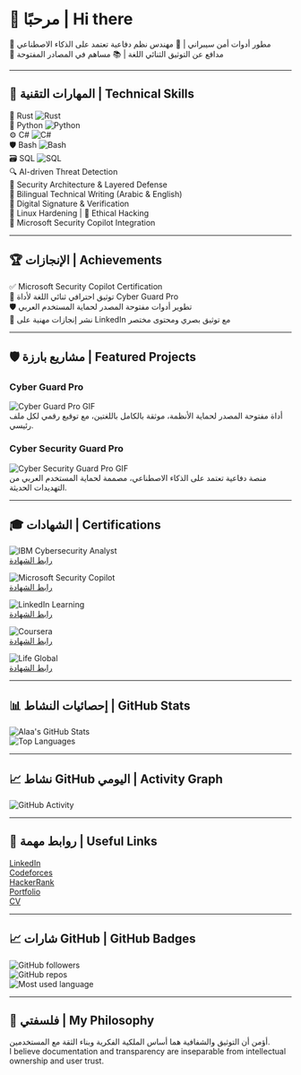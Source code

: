 # 👋 مرحبًا | Hi there

🔐 مطور أدوات أمن سيبراني | 🧠 مهندس نظم دفاعية تعتمد على الذكاء الاصطناعي  
💬 مدافع عن التوثيق الثنائي اللغة | 📚 مساهم في المصادر المفتوحة

---

## 🧠 المهارات التقنية | Technical Skills

🦀 Rust ![Rust](https://img.shields.io/badge/-Rust-black?logo=rust&logoColor=white)  
🐍 Python ![Python](https://img.shields.io/badge/-Python-blue?logo=python&logoColor=white)  
⚙️ C# ![C#](https://img.shields.io/badge/-C%23-purple?logo=c-sharp&logoColor=white)  
🛡 Bash ![Bash](https://img.shields.io/badge/-Bash-black?logo=gnu-bash&logoColor=white)  
🗃 SQL ![SQL](https://img.shields.io/badge/-SQL-blue?logo=postgresql&logoColor=white)  
🔍 AI-driven Threat Detection  
🧱 Security Architecture & Layered Defense  
📑 Bilingual Technical Writing (Arabic & English)  
🔏 Digital Signature & Verification  
🐧 Linux Hardening | 🧪 Ethical Hacking  
🤖 Microsoft Security Copilot Integration

---

## 🏆 الإنجازات | Achievements

✅ Microsoft Security Copilot Certification  
📄 توثيق احترافي ثنائي اللغة لأداة Cyber Guard Pro  
🛡 تطوير أدوات مفتوحة المصدر لحماية المستخدم العربي  
📢 نشر إنجازات مهنية على LinkedIn مع توثيق بصري ومحتوى مختصر

---

## 🛡 مشاريع بارزة | Featured Projects

### Cyber Guard Pro
![Cyber Guard Pro GIF](https://media.giphy.com/media/3o7aD6rV5PHTvW1Yx6/giphy.gif)  
أداة مفتوحة المصدر لحماية الأنظمة، موثقة بالكامل باللغتين، مع توقيع رقمي لكل ملف رئيسي.

### Cyber Security Guard Pro
![Cyber Security Guard Pro GIF](https://media.giphy.com/media/l0HlN7rJt7Xy1n3na/giphy.gif)  
منصة دفاعية تعتمد على الذكاء الاصطناعي، مصممة لحماية المستخدم العربي من التهديدات الحديثة.

---

## 🎓 الشهادات | Certifications

![IBM Cybersecurity Analyst](https://img.shields.io/badge/IBM-Cybersecurity%20Analyst-blue?logo=IBM)  
[رابط الشهادة](https://students.yourlearning.ibm.com/credential/CREDLY-b8810a57-2c5a-4bbc-81f1-9bfc649ad13d)

![Microsoft Security Copilot](https://img.shields.io/badge/Microsoft-Security%20Copilot-brightgreen?logo=microsoft)  
[رابط الشهادة](https://learn.microsoft.com/api/achievements/share/ar-sa/alaamahm0ud-6796/3A5FAZFH?sharingId=EC764C82BCE4E6FF)

![LinkedIn Learning](https://img.shields.io/badge/LinkedIn-Learning-blue?logo=Linkedin)  
[رابط الشهادة](https://www.linkedin.com/learning/certificates/31d2e15b1a874bfc9ca2a0b8a513920874fea8eb7cc379fbf197aabfe17f5c86)

![Coursera](https://img.shields.io/badge/Coursera-Certificate-red?logo=coursera)  
[رابط الشهادة](https://www.coursera.org/account/accomplishments/records/KZSF87CHR4K2)

![Life Global](https://img.shields.io/badge/LifeGlobal-Certificate-orange?logo=life)  
[رابط الشهادة](https://www.life-global.org/certificate/7a52e52d-7a1e-4d5a-a72b-297855dd17c3)

---

## 📊 إحصائيات النشاط | GitHub Stats

![Alaa's GitHub Stats](https://github-readme-stats.vercel.app/api?username=Alaamahm0ud&show_icons=true&theme=radical)  
![Top Languages](https://github-readme-stats.vercel.app/api/top-langs/?username=Alaamahm0ud&layout=compact&theme=radical)

---

## 📈 نشاط GitHub اليومي | Activity Graph

![GitHub Activity](https://github-readme-activity-graph.cyclic.app/graph?username=Alaamahm0ud&theme=radical)

---

## 🧩 روابط مهمة | Useful Links

[LinkedIn](https://www.linkedin.com/in/alaa-mahmoudmohamed)  
[Codeforces](https://codeforces.com/profile/alaa-mhmoud)  
[HackerRank](https://www.hackerrank.com/alaa-mhmoud)  
[Portfolio](https://your-portfolio-link.com)  
[CV](https://your-cv-link.com)

---

## 📈 شارات GitHub | GitHub Badges

![GitHub followers](https://img.shields.io/github/followers/Alaamahm0ud?label=Followers&style=social)  
![GitHub repos](https://img.shields.io/github/repos/Alaamahm0ud?label=Repositories)  
![Most used language](https://img.shields.io/github/languages/top/Alaamahm0ud?label=Top%20Language)

---

## 📢 فلسفتي | My Philosophy

أؤمن أن التوثيق والشفافية هما أساس الملكية الفكرية وبناء الثقة مع المستخدمين.  
I believe documentation and transparency are inseparable from intellectual ownership and user trust.
